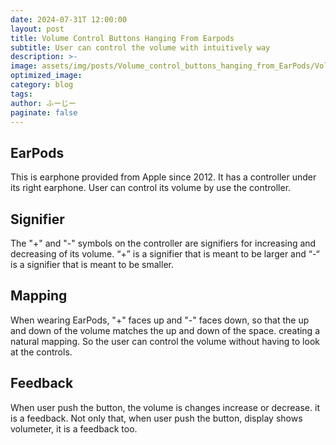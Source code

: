 ```yaml
---
date: 2024-07-31T 12:00:00
layout: post
title: Volume Control Buttons Hanging From Earpods
subtitle: User can control the volume with intuitively way
description: >-
image: assets/img/posts/Volume_control_buttons_hanging_from_EarPods/Volume_control_buttons_hanging_from_EarPods.jpeg
optimized_image: 
category: blog
tags: 
author: ふーじー
paginate: false
---
```


## EarPods

This is earphone provided from Apple since 2012.  It has a controller under its right earphone. User can control its volume by use the controller.

## Signifier

The "+" and "-" symbols on the controller are signifiers for increasing and decreasing of its volume. “+” is a signifier that is meant to be larger and “-“ is a signifier that is meant to be smaller.

## Mapping

When wearing EarPods, "+" faces up and "-" faces down, so that the up and down of the volume matches the up and down of the space. creating a natural mapping. So the user can control the volume without having to look at the controls.

## Feedback

 When user push the button, the volume is changes increase or decrease. it is a feedback. Not only that, when user push the button, display shows volumeter, it is a feedback too.